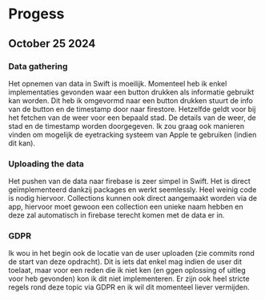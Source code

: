 # Progess

## October 25 2024

### Data gathering

Het opnemen van data in Swift is moeilijk. Momenteel heb ik enkel implementaties gevonden waar een button drukken als informatie gebruikt kan worden. Dit heb ik omgevormd naar een button drukken stuurt de info van de button en de timestamp door naar firestore. Hetzelfde geldt voor bij het fetchen van de weer voor een bepaald stad. De details van de weer, de stad en de timestamp worden doorgegeven. Ik zou graag ook manieren vinden om mogelijk de eyetracking systeem van Apple te gebruiken (indien dit kan).

### Uploading the data

Het pushen van de data naar firebase is zeer simpel in Swift. Het is direct geïmplementeerd dankzij packages en werkt seemlessly. Heel weinig code is nodig hiervoor. Collections kunnen ook direct aangemaakt worden via de app, hiervoor moet gewoon een collection een unieke naam hebben en deze zal automatisch in firebase terecht komen met de data er in.

### GDPR

Ik wou in het begin ook de locatie van de user uploaden (zie commits rond de start van deze opdracht). Dit is iets dat enkel mag indien de user dit toelaat, maar voor een reden die ik niet ken (en ggen oplossing of uitleg voor heb gevonden) kon ik dit niet implementeren. Er zijn ook heel stricte regels rond deze topic via GDPR en ik wil dit momenteel liever vermijden.